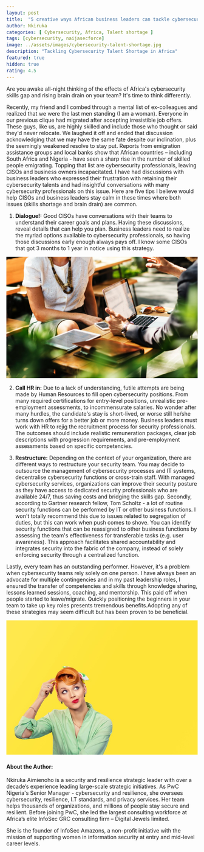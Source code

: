 ```yaml
---
layout: post
title:  "5 creative ways African business leaders can tackle cybersecurity talent shortage and ever-growing brain drain"
author: Nkiruka
categories: [ Cybersecurity, Africa, Talent shortage ]
tags: [cybersecurity, naijasecforce]
image: ../assets/images/cybersecurity-talent-shortage.jpg
description: "Tackling Cybersecurity Talent Shortage in Africa"
featured: true
hidden: true
rating: 4.5
---
```


Are you awake all-night thinking of the effects of Africa's cybersecurity skills gap and rising brain drain on your team? It's time to think differently.

Recently, my friend and I combed through a mental list of ex-colleagues and realized that we were the last men standing (I am a woman). Everyone in our previous clique had migrated after accepting irresistible job offers. These guys, like us, are highly skilled and include those who thought or said they'd never relocate. We laughed it off and ended that discussion acknowledging that we may have the same fate despite our inclination, plus the seemingly weakened resolve to stay put.
Reports from emigration assistance groups and local banks show that African countries – including South Africa and Nigeria - have seen a sharp rise in the number of skilled people emigrating. Topping that list are cybersecurity professionals, leaving CISOs and business owners incapacitated. I have had discussions with business leaders who expressed their frustration with retaining their cybersecurity talents and had insightful conversations with many cybersecurity professionals on this issue. Here are five tips I believe would help CISOs and business leaders stay calm in these times where both issues (skills shortage and brain drain) are common.

1. **Dialogue!:**
Good CISOs have conversations with their teams to understand their career goals and plans. Having these discussions, reveal details that can help you plan. Business leaders need to realize the myriad options available to cybersecurity professionals, so having those discussions early enough always pays off. I know some CISOs that got 3 months to 1 year in notice using this strategy.

![](../assets/images/cybersecurity-talent-shortage-dialogue.jpg)

2. **Call HR in:**
Due to a lack of understanding, futile attempts are being made by Human Resources to fill open cybersecurity positions. From many required certifications for entry-level positions, unrealistic pre-employment assessments, to incommensurate salaries. No wonder after many hurdles, the candidate's stay is short-lived, or worse still he/she turns down offers for a better job or more money. Business leaders must work with HR to rejig the recruitment process for security professionals. The outcomes should include realistic remuneration packages, clear job descriptions with progression requirements, and pre-employment assessments based on specific competencies.

3. **Restructure:** 
Depending on the context of your organization, there are different ways to restructure your security team. You may decide to outsource the management of cybersecurity processes and IT systems, decentralise cybersecurity functions or cross-train staff.
With managed cybersecurity services, organizations can improve their security posture as they have access to dedicated security professionals who are available 24/7, thus saving costs and bridging the skills gap.
Secondly, according to Gartner research fellow, Tom Scholtz - a lot of routine security functions can be performed by IT or other business functions. I won't totally recommend this due to issues related to segregation of duties, but this can work when push comes to shove. You can identify security functions that can be reassigned to other business functions by assessing the team's effectiveness for transferable tasks (e.g. user awareness). This approach facilitates shared accountability and integrates security into the fabric of the company, instead of solely enforcing security through a centralized function.

Lastly, every team has an outstanding performer. However, it's a problem when cybersecurity teams rely solely on one person. I have always been an advocate for multiple contingencies and in my past leadership roles, I ensured the transfer of competencies and skills through knowledge sharing, lessons learned sessions, coaching, and mentorship. This paid off when people started to leave/migrate. Quickly positioning the beginners in your team to take up key roles presents tremendous benefits.Adopting any of these strategies may seem difficult but has been proven to be beneficial.

![](../assets/images/cybersecurity-talent-shortage-restructure.jpg)


#### About the Author:

Nkiruka Aimienoho is a security and resilience strategic leader with over a decade’s experience leading large-scale strategic initiatives. As PwC Nigeria's Senior Manager - cybersecurity and resilience, she oversees cybersecurity, resilience, I.T standards, and privacy services. Her team helps thousands of organizations, and millions of people stay secure and resilient. Before joining PwC, she led the largest consulting workforce at Africa’s elite InfoSec GRC consulting firm – Digital Jewels limited.
 
She is the founder of InfoSec Amazons, a non-profit initiative with the mission of supporting women in information security at entry and mid-level career levels.



